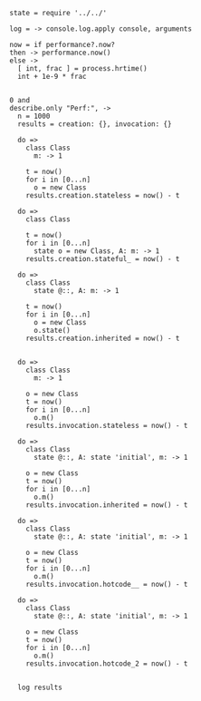     state = require '../../'

    log = -> console.log.apply console, arguments

    now = if performance?.now?
    then -> performance.now()
    else ->
      [ int, frac ] = process.hrtime()
      int + 1e-9 * frac


    0 and
    describe.only "Perf:", ->
      n = 1000
      results = creation: {}, invocation: {}

      do =>
        class Class
          m: -> 1

        t = now()
        for i in [0...n]
          o = new Class
        results.creation.stateless = now() - t

      do =>
        class Class

        t = now()
        for i in [0...n]
          state o = new Class, A: m: -> 1
        results.creation.stateful_ = now() - t

      do =>
        class Class
          state @::, A: m: -> 1

        t = now()
        for i in [0...n]
          o = new Class
          o.state()
        results.creation.inherited = now() - t


      do =>
        class Class
          m: -> 1

        o = new Class
        t = now()
        for i in [0...n]
          o.m()
        results.invocation.stateless = now() - t

      do =>
        class Class
          state @::, A: state 'initial', m: -> 1

        o = new Class
        t = now()
        for i in [0...n]
          o.m()
        results.invocation.inherited = now() - t

      do =>
        class Class
          state @::, A: state 'initial', m: -> 1

        o = new Class
        t = now()
        for i in [0...n]
          o.m()
        results.invocation.hotcode__ = now() - t

      do =>
        class Class
          state @::, A: state 'initial', m: -> 1

        o = new Class
        t = now()
        for i in [0...n]
          o.m()
        results.invocation.hotcode_2 = now() - t


      log results
